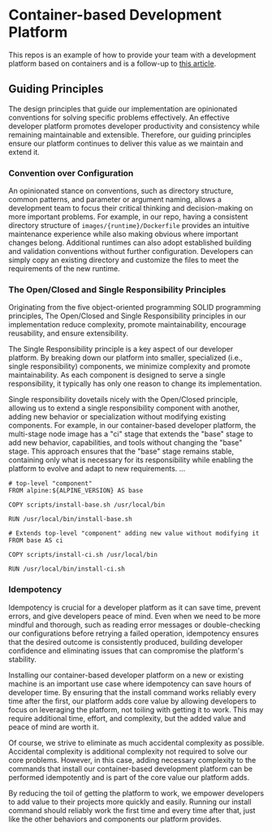 # Container-based Development Platform
This repos is an example of how to provide your team with a development platform based on containers and is a follow-up
to [this article](https://awesomebobx64.medium.com/container-based-development-platform-7610945847c2).

## Guiding Principles
The design principles that guide our implementation are opinionated conventions for solving specific problems
effectively. An effective developer platform promotes developer productivity and consistency while remaining
maintainable and extensible. Therefore, our guiding principles ensure our platform continues to deliver this value as
we maintain and extend it.

### Convention over Configuration
An opinionated stance on conventions, such as directory structure, common patterns, and parameter or argument naming,
allows a development team to focus their critical thinking and decision-making on more important problems. For example,
in our repo, having a consistent directory structure of `images/{runtime}/Dockerfile` provides an intuitive maintenance
experience while also making obvious where important changes belong. Additional runtimes can also adopt established
building and validation conventions without further configuration. Developers can simply copy an existing directory and
customize the files to meet the requirements of the new runtime.

### The Open/Closed and Single Responsibility Principles
Originating from the five object-oriented programming SOLID programming principles, The Open/Closed and Single
Responsibility principles in our implementation reduce complexity, promote maintainability, encourage reusability, and
ensure extensibility.

The Single Responsibility principle is a key aspect of our developer platform. By breaking down our platform into
smaller, specialized (i.e., single responsibility) components, we minimize complexity and promote maintainability. As
each component is designed to serve a single responsibility, it typically has only one reason to change its
implementation.

Single responsibility dovetails nicely with the Open/Closed principle, allowing us to extend a single responsibility
component with another, adding new behavior or specialization without modifying existing components. For example, in our
container-based developer platform, the multi-stage node image has a "ci" stage that extends the "base" stage to add new
behavior, capabilities, and tools without changing the "base" stage. This approach ensures that the "base" stage remains
stable, containing only what is necessary for its responsibility while enabling the platform to evolve and adapt to new
requirements.
...

```
# top-level "component"
FROM alpine:${ALPINE_VERSION} AS base

COPY scripts/install-base.sh /usr/local/bin

RUN /usr/local/bin/install-base.sh

# Extends top-level "component" adding new value without modifying it
FROM base AS ci

COPY scripts/install-ci.sh /usr/local/bin

RUN /usr/local/bin/install-ci.sh
```

### Idempotency
Idempotency is crucial for a developer platform as it can save time, prevent errors, and give developers peace of mind.
Even when we need to be more mindful and thorough, such as reading error messages or double-checking our configurations
before retrying a failed operation, idempotency ensures that the desired outcome is consistently produced, building
developer confidence and eliminating issues that can compromise the platform's stability.

Installing our container-based developer platform on a new or existing machine is an important use case where
idempotency can save hours of developer time. By ensuring that the install command works reliably every time after the
first, our platform adds core value by allowing developers to focus on leveraging the platform, not toiling with getting
it to work. This may require additional time, effort, and complexity, but the added value and peace of mind are worth it.

Of course, we strive to eliminate as much accidental complexity as possible. Accidental complexity is additional
complexity not required to solve our core problems. However, in this case, adding necessary complexity to the commands
that install our container-based development platform can be performed idempotently and is part of the core value our
platform adds.

By reducing the toil of getting the platform to work, we empower developers to add value to their projects more quickly
and easily. Running our install command should reliably work the first time and every time after that, just like the
other behaviors and components our platform provides.